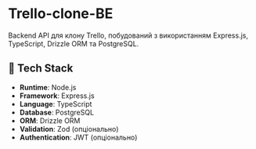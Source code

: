 # Trello-clone-BE
Backend API для клону Trello, побудований з використанням Express.js, TypeScript, Drizzle ORM та PostgreSQL.

## 🚀 Tech Stack

- **Runtime**: Node.js
- **Framework**: Express.js
- **Language**: TypeScript
- **Database**: PostgreSQL
- **ORM**: Drizzle ORM
- **Validation**: Zod (опціонально)
- **Authentication**: JWT (опціонально)
